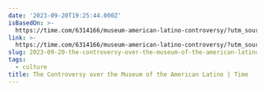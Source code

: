 ```yaml
---
date: '2023-09-20T19:25:44.000Z'
isBasedOn: >-
  https://time.com/6314166/museum-american-latino-controversy/?utm_source=pocket-newtab-en-us
link: >-
  https://time.com/6314166/museum-american-latino-controversy/?utm_source=pocket-newtab-en-us
slug: 2023-09-20-the-controversy-over-the-museum-of-the-american-latino-or-time
tags:
  - culture
title: The Controversy over the Museum of the American Latino | Time
---
```


